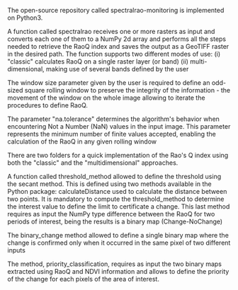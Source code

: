 The open-source repository called spectralrao-monitoring is implemented on Python3.

A function called spectralrao receives one or more rasters as input and converts each one of them to a NumPy 2d array and performs all the steps needed to retrieve the RaoQ index and saves the output as a GeoTIFF raster in the desired path.
The function supports two different modes of use: 
(i) "classic" calculates RaoQ on a single raster layer (or band)
(ii) multi-dimensional, making use of several bands defined by the user

The window size parameter given by the user is required to define an odd-sized square rolling window to preserve the integrity of the information - the movement of the window on the whole image allowing to iterate the procedures to define RaoQ.

The parameter "na.tolerance" determines the algorithm's behavior when encountering Not a Number (NaN) values in the input image. This parameter represents the minimum number of finite values accepted, enabling the calculation of the RaoQ in any given rolling window

There are two folders for a quick implementation of the Rao's Q index using both the "classic" and the "multidimensional" approaches.

A function called threshold_method allowed to define the threshold using the secant method. This is defined using two methods available in the Python package: calculateDistance used to calculate the distance between two points. It is mandatory to compute the threshold_method to determine the interest value to define the limit to certificate a change. This last method requires as input the NumPy type difference between the RaoQ for two periods of interest, being the results is a binary map (Change-NoChange)



The binary_change method allowed to define a single binary map where the change is confirmed only when it occurred in the same pixel of two different inputs



The method, priority_classification, requires as input the two binary maps extracted using RaoQ and NDVI information and allows to define the priority of the change for each pixels of the area of interest.

